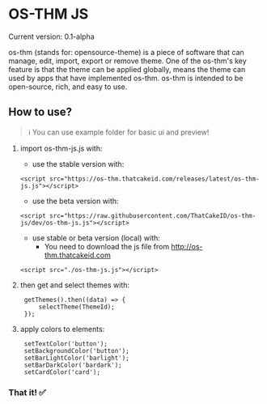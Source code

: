 # OS-THM JS
Current version: 0.1-alpha

os-thm (stands for: opensource-theme) is a piece of software that can manage, edit, import, export or remove theme. One of the os-thm's key feature is that the theme can be applied globally, means the theme can used by apps that have implemented os-thm. os-thm is intended to be open-source, rich, and easy to use.

## How to use?

> ℹ You can use example folder for basic ui and preview!

1. import os-thm-js.js with:

      - use the stable version with:

       <script src="https://os-thm.thatcakeid.com/releases/latest/os-thm-js.js"></script>
    
      - use the beta version with: 
    
       <script src="https://raw.githubusercontent.com/ThatCakeID/os-thm-js/dev/os-thm-js.js"></script>
       
      - use stable or beta version (local) with:
        * You need to download the js file from http://os-thm.thatcakeid.com

       <script src="./os-thm-js.js"></script>

2. then get and select themes with:

        getThemes().then((data) => {
            selectTheme(ThemeId);
        });
    
3. apply colors to elements:

        setTextColor('button');
        setBackgroundColor('button'); 
        setBarLightColor('barlight');
        setBarDarkColor('bardark');
        setCardColor('card');
    
### That it! ✅


    
